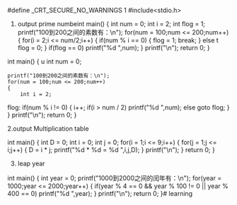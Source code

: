 #define _CRT_SECURE_NO_WARNINGS 1
#include<stdio.h>

1. output prime numbeint main()
{
	int num = 0;
	int i = 2;
	int flog = 1;
	printf("100到200之间的素数有：\n");
	for(num = 100;num <= 200;num++)
	{
		for(i = 2;i <= num/2;i++)
		{
			if(num % i == 0)			{
				flog = 1;
				break;
			}
			else
t				flog = 0;
		}
		if(flog == 0)
		printf("%d ",num);
	}
	printf("\n");	return 0;
}

int main()
{
u	int num = 0;
	
	printf("100到200之间的素数有：\n");
	for(num = 100;num <= 200;num++)
	{
		int i = 2;
flog:
		if(num % i != 0)
		{
			i++;
			if(i > num / 2)
				printf("%d ",num);
			else
				goto flog;
		}
	}
	printf("\n");
	return 0;
}



2.output Multiplication table

int main()
{
	int D = 0;
	int i = 0;
	int j = 0;
	for(i = 1;i <= 9;i++)
	{
		for(j = 1;j <= i;j++)
		{
			D = i * j;
			printf("%d * %d = %d ",i,j,D);
		}
		printf("\n");
	}
	return 0;
}

3. leap year

int main()
{
	int year = 0;
	printf("1000到2000之间的闰年有：\n");
	for(year = 1000;year <= 2000;year++)
	{
		if(year % 4 == 0 && year % 100 != 0 || year % 400 == 0)
			printf("%d  ",year);
	}
	printf("\n");
	return 0;
}# learning
